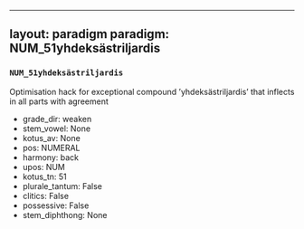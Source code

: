 
---
layout: paradigm
paradigm: NUM_51yhdeksästriljardis
---
### ` NUM_51yhdeksästriljardis `

Optimisation hack for exceptional compound ’yhdeksästriljardis’ that inflects in all parts with agreement
* grade_dir: weaken
* stem_vowel: None
* kotus_av: None
* pos: NUMERAL
* harmony: back
* upos: NUM
* kotus_tn: 51
* plurale_tantum: False
* clitics: False
* possessive: False
* stem_diphthong: None
